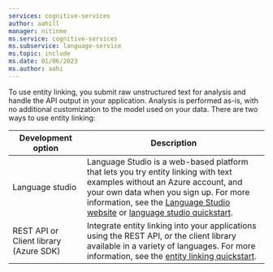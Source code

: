 ```yaml
---
services: cognitive-services
author: aahill
manager: nitinme
ms.service: cognitive-services
ms.subservice: language-service
ms.topic: include
ms.date: 01/06/2023
ms.author: aahi
---
```


To use entity linking, you submit raw unstructured text for analysis and handle the API output in your application. Analysis is performed as-is, with no additional customization to the model used on your data. There are two ways to use entity linking:


|Development option  |Description  |
|---------|---------|
|Language studio     | Language Studio is a web-based platform that lets you try entity linking with text examples without an Azure account, and your own data when you sign up. For more information, see the [Language Studio website](https://language.cognitive.azure.com/tryout/linkedEntities) or [language studio quickstart](../../language-studio.md).         |
|REST API or Client library (Azure SDK)      | Integrate entity linking into your applications using the REST API, or the client library available in a variety of languages. For more information, see the [entity linking quickstart](../quickstart.md).        |

